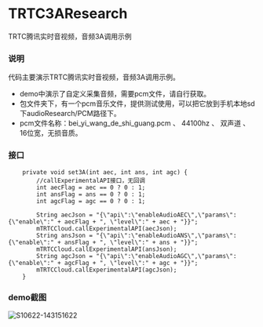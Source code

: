 # TRTC3AResearch
TRTC腾讯实时音视频，音频3A调用示例

### 说明
代码主要演示TRTC腾讯实时音视频，音频3A调用示例。

- demo中演示了自定义采集音频，需要pcm文件，请自行获取。
- 包文件夹下，有一个pcm音乐文件，提供测试使用，可以把它放到手机本地sd下audioResearch/PCM路径下。
- pcm文件名称：bei_yi_wang_de_shi_guang.pcm  、 44100hz 、 双声道 、 16位宽，无损音质。

### 接口
```
    private void set3A(int aec, int ans, int agc) {
        //callExperimentalAPI接口，无回调
        int aecFlag = aec == 0 ? 0 : 1;
        int ansFlag = ans == 0 ? 0 : 1;
        int agcFlag = agc == 0 ? 0 : 1;

        String aecJson = "{\"api\":\"enableAudioAEC\",\"params\":{\"enable\":" + aecFlag + ", \"level\":" + aec + "}}";
        mTRTCCloud.callExperimentalAPI(aecJson);
        String ansJson = "{\"api\":\"enableAudioANS\",\"params\":{\"enable\":" + ansFlag + ", \"level\":" + ans + "}}";
        mTRTCCloud.callExperimentalAPI(ansJson);
        String agcJson = "{\"api\":\"enableAudioAGC\",\"params\":{\"enable\":" + agcFlag + ", \"level\":" + agc + "}}";
        mTRTCCloud.callExperimentalAPI(agcJson);
    }
 ```


### demo截图

![S10622-143151622](https://user-images.githubusercontent.com/49272458/122881316-9cc53d00-d36d-11eb-8442-d522076ab848.jpg)



